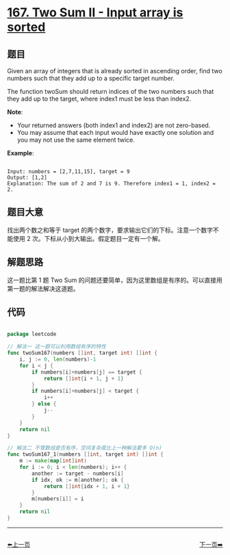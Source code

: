 # [167. Two Sum II - Input array is sorted](https://leetcode.com/problems/two-sum-ii-input-array-is-sorted/)

## 题目

Given an array of integers that is already sorted in ascending order, find two numbers such that they add up to a specific target number.

The function twoSum should return indices of the two numbers such that they add up to the target, where index1 must be less than index2.

**Note**:

- Your returned answers (both index1 and index2) are not zero-based.
- You may assume that each input would have exactly one solution and you may not use the same element twice.

**Example**:

```

Input: numbers = [2,7,11,15], target = 9
Output: [1,2]
Explanation: The sum of 2 and 7 is 9. Therefore index1 = 1, index2 = 2.

```

## 题目大意

找出两个数之和等于 target 的两个数字，要求输出它们的下标。注意一个数字不能使用 2 次。下标从小到大输出。假定题目一定有一个解。

## 解题思路

这一题比第 1 题 Two Sum 的问题还要简单，因为这里数组是有序的。可以直接用第一题的解法解决这道题。



## 代码

```go

package leetcode

// 解法一 这一题可以利用数组有序的特性
func twoSum167(numbers []int, target int) []int {
	i, j := 0, len(numbers)-1
	for i < j {
		if numbers[i]+numbers[j] == target {
			return []int{i + 1, j + 1}
		}
		if numbers[i]+numbers[j] < target {
			i++
		} else {
			j--
		}
	}
	return nil
}

// 解法二 不管数组是否有序，空间复杂度比上一种解法要多 O(n)
func twoSum167_1(numbers []int, target int) []int {
	m := make(map[int]int)
	for i := 0; i < len(numbers); i++ {
		another := target - numbers[i]
		if idx, ok := m[another]; ok {
			return []int{idx + 1, i + 1}
		}
		m[numbers[i]] = i
	}
	return nil
}

```


----------------------------------------------
<div style="display: flex;justify-content: space-between;align-items: center;">
<p><a href="https://books.halfrost.com/leetcode/ChapterFour/0100~0199/0164.Maximum-Gap/">⬅️上一页</a></p>
<p><a href="https://books.halfrost.com/leetcode/ChapterFour/0100~0199/0168.Excel-Sheet-Column-Title/">下一页➡️</a></p>
</div>
